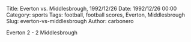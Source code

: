 Title: Everton vs. Middlesbrough, 1992/12/26
Date: 1992/12/26 00:00
Category: sports
Tags: football, football scores, Everton, Middlesbrough
Slug: everton-vs-middlesbrough
Author: carbonero


Everton 2 - 2 Middlesbrough
